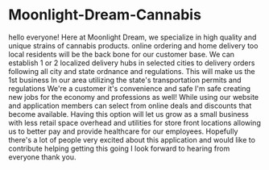 # Moonlight-Dream-Cannabis
hello everyone! 
Here at Moonlight Dream, we specialize in high quality and unique strains of cannabis products.
online ordering and home delivery too local residents will be the back bone for our customer base.
 We can establish 1 or 2 localized delivery hubs in selected cities  to delivery orders following all city and state ordnance and regulations.
 This will make us the 1st business In our area utilizing the state's transportation permits and regulations We're a customer it's convenience and safe I'm safe creating new jobs for the economy and professions as well!
 While using our website and application members can select from online deals and discounts that become available.  Having this option will let us grow as a small business with less retail space overhead and utilities for store front locations allowing us to better pay and provide healthcare for our employees.
 Hopefully there's a lot of people very excited about this application and would like to contribute helping getting this going I look forward to hearing from everyone thank you.

